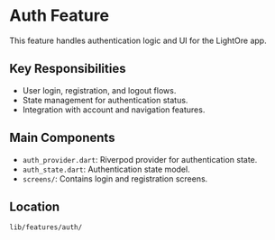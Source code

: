 # Auth Feature

This feature handles authentication logic and UI for the LightOre app.

## Key Responsibilities
- User login, registration, and logout flows.
- State management for authentication status.
- Integration with account and navigation features.

## Main Components
- `auth_provider.dart`: Riverpod provider for authentication state.
- `auth_state.dart`: Authentication state model.
- `screens/`: Contains login and registration screens.

## Location
`lib/features/auth/`
